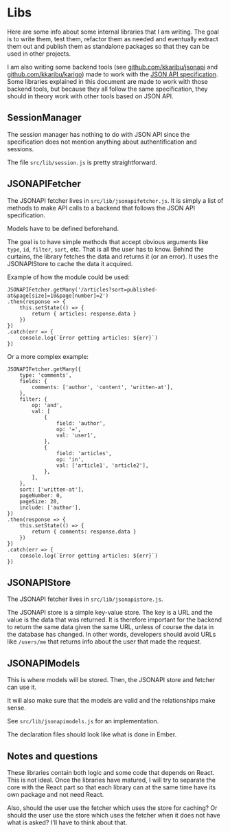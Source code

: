# Libs

Here are some info about some internal libraries that I am writing. The goal is to write them, test them, refactor them as needed and eventually extract them out and publish them as standalone packages so that they can be used in other projects.

I am also writing some backend tools (see [github.com/kkaribu/jsonapi](https://github.com/kkaribu/jsonapi) and [github.com/kkaribu/karigo](https://github.com/kkaribu/karigo)) made to work with the [JSON API specification](http://jsonapi.org/format). Some libraries explained in this document are made to work with those backend tools, but because they all follow the same specification, they should in theory work with other tools based on JSON API.

## SessionManager

The session manager has nothing to do with JSON API since the specification does not mention anything about authentification and sessions.

The file `src/lib/session.js` is pretty straightforward.

## JSONAPIFetcher

The JSONAPI fetcher lives in `src/lib/jsonapifetcher.js`. It is simply a list of methods to make API calls to a backend that follows the JSON API specification.

Models have to be defined beforehand.

The goal is to have simple methods that accept obvious arguments like `type`, `id`, `filter`, `sort`, etc. That is all the user has to know. Behind the curtains, the library fetches the data and returns it (or an error). It uses the JSONAPIStore to cache the data it acquired.

Example of how the module could be used:

```
JSONAPIFetcher.getMany('/articles?sort=published-at&page[size]=10&page[number]=2')
.then(response => {
    this.setState(() => {
        return { articles: response.data }
    })
})
.catch(err => {
    console.log(`Error getting articles: ${err}`)
})
```

Or a more complex example:

```
JSONAPIFetcher.getMany({
    type: 'comments',
    fields: {
        comments: ['author', 'content', 'written-at'],
    },
    filter: {
        op: 'and',
        val: [
            {
                field: 'author',
                op: '=',
                val: 'user1',
            },
            {
                field: 'articles',
                op: 'in',
                val: ['article1', 'article2'],
            },
        ],
    },
    sort: ['written-at'],
    pageNumber: 0,
    pageSize: 20,
    include: ['author'],
})
.then(response => {
    this.setState(() => {
        return { comments: response.data }
    })
})
.catch(err => {
    console.log(`Error getting articles: ${err}`)
})
```

## JSONAPIStore

The JSONAPI fetcher lives in `src/lib/jsonapistore.js`.

The JSONAPI store is a simple key-value store. The key is a URL and the value is the data that was returned. It is therefore important for the backend to return the same data given the same URL, unless of course the data in the database has changed. In other words, developers should avoid URLs like `/users/me` that returns info about the user that made the request.

## JSONAPIModels

This is where models will be stored. Then, the JSONAPI store and fetcher can use it.

It will also make sure that the models are valid and the relationships make sense.

See `src/lib/jsonapimodels.js` for an implementation.

The declaration files should look like what is done in Ember.

## Notes and questions

These libraries contain both logic and some code that depends on React. This is not ideal. Once the libraries have matured, I will try to separate the core with the React part so that each library can at the same time have its own package and not need React.

Also, should the user use the fetcher which uses the store for caching? Or should the user use the store which uses the fetcher when it does not have what is asked? I'll have to think about that.